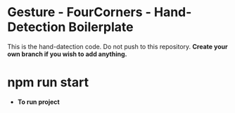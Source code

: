 # Gesture - FourCorners - Hand-Detection Boilerplate

This is the hand-datection code. Do not push to this repository. <strong>Create your own branch if you wish to add anything.<strong>

# npm run start
- To run project

